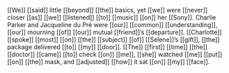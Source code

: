 [[We]] [[said]] little [[beyond]] [[the]] basics, yet [[we]] were [[never]] closer [[as]] [[we]] [[listened]] [[to]] [[music]] [[on]] her [[Sony]]. Charlie Parker and Jacqueline du Pré were [[our]] [[common]] [[understanding]], [[our]] mourning [[of]] [[our]] mutual [[friend]]’s [[departure]]. [[Charlotte]] [[spoke]] [[most]] [[on]] [[the]] [[subject]] [[of]] [[Selene]]’s [[gift]], [[the]] package delivered [[to]] [[my]] [[door]]. [[The]] [[first]] [[time]] [[the]] [[doctor]] [[came]] [[to]] check [[on]] [[me]], [[she]] watched [[me]] [[put]] [[on]] [[the]] mask, and [[adjusted]] [[how]] it sat [[on]] [[my]] [[face]].